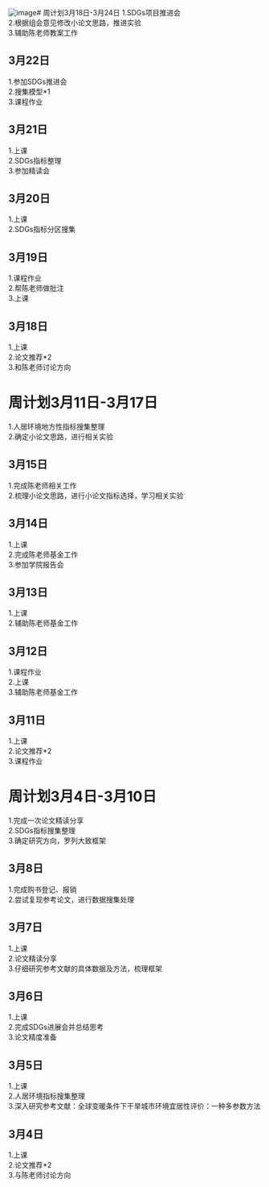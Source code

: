 ![image](https://github.com/CityGIS-lzjtu/PLAN/assets/160741886/6b3340a2-7733-4eb8-8bf7-587ce0d1c793)# 周计划3月18日-3月24日
1.SDGs项目推进会<br>
2.根据组会意见修改小论文思路，推进实验<br>
3.辅助陈老师教案工作<br>
## 3月22日
1.参加SDGs推进会<br>
2.搜集模型*1<br>
3.课程作业<br>
## 3月21日
1.上课<br>
2.SDGs指标整理<br>
3.参加精读会<br>
## 3月20日
1.上课<br>
2.SDGs指标分区搜集<br>
## 3月19日
1.课程作业<br>
2.帮陈老师做批注<br>
3.上课<br>
## 3月18日
1.上课<br>
2.论文推荐*2<br>
3.和陈老师讨论方向<br>
# 周计划3月11日-3月17日
1.人居环境地方性指标搜集整理<br>
2.确定小论文思路，进行相关实验<br>
## 3月15日
1.完成陈老师相关工作<br>
2.梳理小论文思路，进行小论文指标选择，学习相关实验<br>
## 3月14日
1.上课<br>
2.完成陈老师基金工作<br>
3.参加学院报告会<br>
## 3月13日
1.上课<br>
2.辅助陈老师基金工作<br>
## 3月12日
1.课程作业<br>
2.上课<br>
3.辅助陈老师基金工作<br>
## 3月11日
1.上课<br>
2.论文推荐*2<br>
3.课程作业<br>
# 周计划3月4日-3月10日
1.完成一次论文精读分享<br>
2.SDGs指标搜集整理<br>
3.确定研究方向，罗列大致框架<br>
## 3月8日
1.完成购书登记、报销<br>
2.尝试复现参考论文，进行数据搜集处理<br>
## 3月7日
1.上课<br>
2.论文精读分享<br>
3.仔细研究参考文献的具体数据及方法，梳理框架<br>
## 3月6日
1.上课<br>
2.完成SDGs进展会并总结思考<br>
3.论文精度准备<br>
## 3月5日
1.上课<br>
2.人居环境指标搜集整理<br>
3.深入研究参考文献：全球变暖条件下干旱城市环境宜居性评价：一种多参数方法<br>
## 3月4日
1.上课<br>
2.论文推荐*2<br>
3.与陈老师讨论方向
